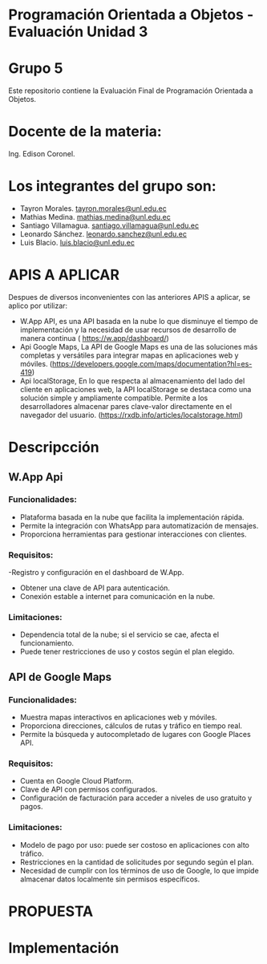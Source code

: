 # Programación Orientada a Objetos - Evaluación Unidad 3
# Grupo 5
Este repositorio contiene la Evaluación Final de Programación Orientada a Objetos.
# Docente de la materia:
Ing. Edison Coronel.
# Los integrantes del grupo son: 
- Tayron Morales.
  tayron.morales@unl.edu.ec
- Mathias Medina. 
  mathias.medina@unl.edu.ec
- Santiago Villamagua.
  santiago.villamagua@unl.edu.ec
- Leonardo Sánchez.
  leonardo.sanchez@unl.edu.ec
- Luis Blacio.
  luis.blacio@unl.edu.ec
  
# APIS A APLICAR 
Despues de diversos inconvenientes con las anteriores APIS a aplicar, se aplico por utilizar:
- W.App API, es una API basada en la nube lo que disminuye el tiempo de implementación y la necesidad de usar recursos de desarrollo de manera continua ( https://w.app/dashboard/)
- Api Google Maps, La API de Google Maps es una de las soluciones más completas y versátiles para integrar mapas en aplicaciones web y móviles. (https://developers.google.com/maps/documentation?hl=es-419)
- Api localStorage, En lo que respecta al almacenamiento del lado del cliente en aplicaciones web, la API localStorage se destaca como una solución simple y ampliamente compatible. Permite a los desarrolladores almacenar pares clave-valor directamente en el navegador del usuario. (https://rxdb.info/articles/localstorage.html)
# Descripcción
## W.App Api
### Funcionalidades:
- Plataforma basada en la nube que facilita la implementación rápida.
- Permite la integración con WhatsApp para automatización de mensajes.
- Proporciona herramientas para gestionar interacciones con clientes.
### Requisitos:
-Registro y configuración en el dashboard de W.App.
- Obtener una clave de API para autenticación.
- Conexión estable a internet para comunicación en la nube.
### Limitaciones:
- Dependencia total de la nube; si el servicio se cae, afecta el funcionamiento.
- Puede tener restricciones de uso y costos según el plan elegido.
## API de Google Maps
### Funcionalidades:
- Muestra mapas interactivos en aplicaciones web y móviles.
- Proporciona direcciones, cálculos de rutas y tráfico en tiempo real.
- Permite la búsqueda y autocompletado de lugares con Google Places API.
### Requisitos:
- Cuenta en Google Cloud Platform.
- Clave de API con permisos configurados.
- Configuración de facturación para acceder a niveles de uso gratuito y pagos.
### Limitaciones:
- Modelo de pago por uso: puede ser costoso en aplicaciones con alto tráfico.
- Restricciones en la cantidad de solicitudes por segundo según el plan.
- Necesidad de cumplir con los términos de uso de Google, lo que impide almacenar datos localmente sin permisos específicos.
# PROPUESTA 

# Implementación

